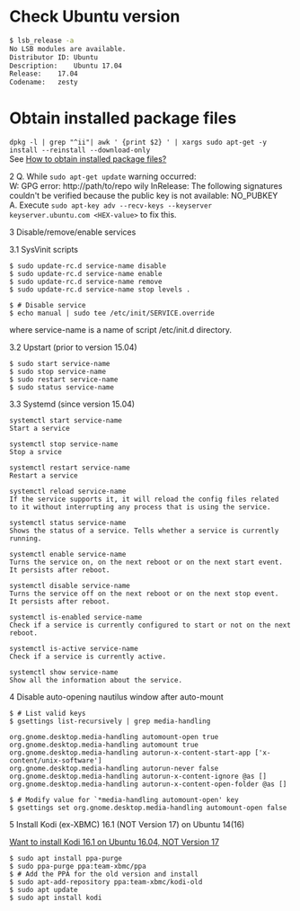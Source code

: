# Check Ubuntu version
```sh
$ lsb_release -a
No LSB modules are available.
Distributor ID:	Ubuntu
Description:	Ubuntu 17.04
Release:	17.04
Codename:	zesty
```

# Obtain installed package files
`dpkg -l | grep "^ii"| awk ' {print $2} ' | xargs sudo apt-get -y install --reinstall --download-only`  
See [How to obtain installed package files?](http://askubuntu.com/questions/86358/how-to-obtain-installed-package-files)

2 Q. While `sudo apt-get update` warning occurred:  
   W: GPG error: http://path/to/repo wily InRelease: The following signatures couldn't be verified because the public key is not available: NO_PUBKEY <HEX-value>  
   A. Execute `sudo apt-key adv --recv-keys --keyserver keyserver.ubuntu.com <HEX-value>` to fix this.

3 Disable/remove/enable services

3.1 SysVinit scripts

    $ sudo update-rc.d service-name disable
    $ sudo update-rc.d service-name enable
    $ sudo update-rc.d service-name remove
    $ sudo update-rc.d service-name stop levels .

    $ # Disable service
    $ echo manual | sudo tee /etc/init/SERVICE.override 

where service-name is a name of script /etc/init.d directory.

3.2 Upstart (prior to version 15.04)

    $ sudo start service-name
    $ sudo stop service-name
    $ sudo restart service-name
    $ sudo status service-name

3.3 Systemd (since version 15.04)
    
    systemctl start service-name
	Start a service

    systemctl stop service-name
	Stop a srvice

    systemctl restart service-name
	Restart a service
    
    systemctl reload service-name
	If the service supports it, it will reload the config files related 
	to it without interrupting any process that is using the service.

    systemctl status service-name
	Shows the status of a service. Tells whether a service is currently running.

    systemctl enable service-name
	Turns the service on, on the next reboot or on the next start event.
	It persists after reboot.

    systemctl disable service-name
	Turns the service off on the next reboot or on the next stop event.
	It persists after reboot.

    systemctl is-enabled service-name
	Check if a service is currently configured to start or not on the next reboot.

    systemctl is-active service-name
	Check if a service is currently active.

    systemctl show service-name
	Show all the information about the service.
	
4 Disable auto-opening nautilus window after auto-mount
    
    $ # List valid keys  
    $ gsettings list-recursively | grep media-handling  
    
    org.gnome.desktop.media-handling automount-open true  
    org.gnome.desktop.media-handling automount true  
    org.gnome.desktop.media-handling autorun-x-content-start-app ['x-content/unix-software']  
    org.gnome.desktop.media-handling autorun-never false  
    org.gnome.desktop.media-handling autorun-x-content-ignore @as []  
    org.gnome.desktop.media-handling autorun-x-content-open-folder @as []  
    
    $ # Modify value for `*media-handling automount-open' key  
    $ gsettings set org.gnome.desktop.media-handling automount-open false  

5 Install Kodi (ex-XBMC) 16.1 (NOT Version 17) on Ubuntu 14(16)

[Want to install Kodi 16.1 on Ubuntu 16.04, NOT Version 17](http://askubuntu.com/questions/883850/want-to-install-kodi-16-1-on-ubuntu-16-04-not-version-17?answertab=oldest#tab-top)

    $ sudo apt install ppa-purge  
    $ sudo ppa-purge ppa:team-xbmc/ppa  
    $ # Add the PPA for the old version and install  
    $ sudo apt-add-repository ppa:team-xbmc/kodi-old  
    $ sudo apt update  
    $ sudo apt install kodi  
    
    
